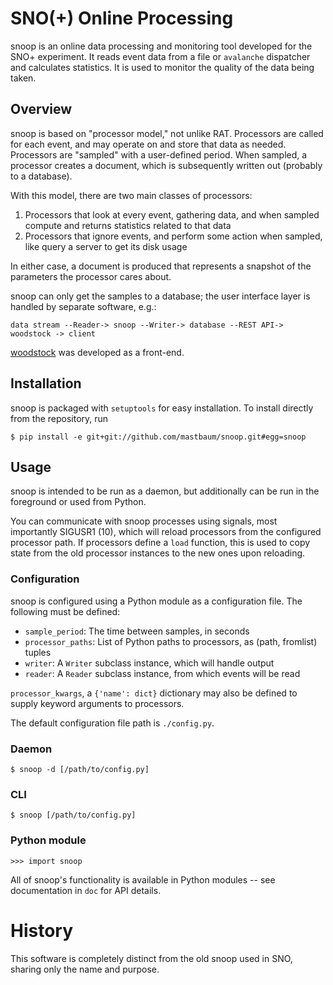 SNO(+) Online Processing
========================
snoop is an online data processing and monitoring tool developed for the SNO+ experiment. It reads event data from a file or `avalanche` dispatcher and calculates statistics. It is used to monitor the quality of the data being taken.

Overview
--------
snoop is based on "processor model," not unlike RAT. Processors are called for each event, and may operate on and store that data as needed. Processors are "sampled" with a user-defined period. When sampled, a processor creates a document, which is subsequently written out (probably to a database).

With this model, there are two main classes of processors:

1. Processors that look at every event, gathering data, and when sampled compute and returns statistics related to that data
2. Processors that ignore events, and perform some action when sampled, like query a server to get its disk usage

In either case, a document is produced that represents a snapshot of the parameters the processor cares about.

snoop can only get the samples to a database; the user interface layer is handled by separate software, e.g.:

    data stream --Reader-> snoop --Writer-> database --REST API-> woodstock -> client

[woodstock](http://github.com/mastbaum/woodstock) was developed as a front-end.

Installation
------------
snoop is packaged with `setuptools` for easy installation. To install directly from the repository, run

    $ pip install -e git+git://github.com/mastbaum/snoop.git#egg=snoop

Usage
-----
snoop is intended to be run as a daemon, but additionally can be run in the foreground or used from Python.

You can communicate with snoop processes using signals, most importantly SIGUSR1 (10), which will reload processors from the configured processor path. If processors define a `load` function, this is used to copy state from the old processor instances to the new ones upon reloading.

### Configuration ###
snoop is configured using a Python module as a configuration file. The following must be defined:

* `sample_period`: The time between samples, in seconds
* `processor_paths`: List of Python paths to processors, as (path, fromlist) tuples
* `writer`: A `Writer` subclass instance, which will handle output
* `reader`: A `Reader` subclass instance, from which events will be read

`processor_kwargs`, a `{'name': dict}` dictionary may also be defined to supply keyword arguments to processors.

The default configuration file path is `./config.py`.

### Daemon ###

    $ snoop -d [/path/to/config.py]

### CLI ###

    $ snoop [/path/to/config.py]

### Python module ###

    >>> import snoop

All of snoop's functionality is available in Python modules -- see documentation in `doc` for API details.

History
=======
This software is completely distinct from the old snoop used in SNO, sharing only the name and purpose.

